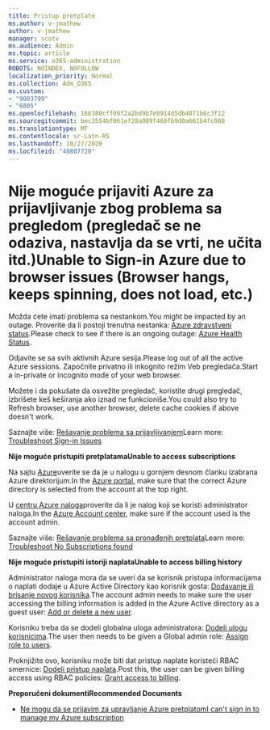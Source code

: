 ```yaml
---
title: Pristup pretplate
ms.author: v-jmathew
author: v-jmathew
manager: scotv
ms.audience: Admin
ms.topic: article
ms.service: o365-administration
ROBOTS: NOINDEX, NOFOLLOW
localization_priority: Normal
ms.collection: Adm_O365
ms.custom:
- "9003799"
- "6805"
ms.openlocfilehash: 166380cff09f2a2bd9b7e8914d5db4071b6c3f12
ms.sourcegitcommit: bec3554bf061ef28a009f460fb9d0a661b4fc008
ms.translationtype: MT
ms.contentlocale: sr-Latn-RS
ms.lasthandoff: 10/27/2020
ms.locfileid: "48807720"
---
```

# <a name="unable-to-sign-in-azure-due-to-browser-issues-browser-hangs-keeps-spinning-does-not-load-etc"></a><span data-ttu-id="ff797-102">Nije moguće prijaviti Azure za prijavljivanje zbog problema sa pregledom (pregledač se ne odaziva, nastavlja da se vrti, ne učita itd.)</span><span class="sxs-lookup"><span data-stu-id="ff797-102">Unable to Sign-in Azure due to browser issues (Browser hangs, keeps spinning, does not load, etc.)</span></span>

<span data-ttu-id="ff797-103">Možda ćete imati problema sa nestankom.</span><span class="sxs-lookup"><span data-stu-id="ff797-103">You might be impacted by an outage.</span></span> <span data-ttu-id="ff797-104">Proverite da li postoji trenutna nestanka: [Azure zdravstveni status](https://status.azure.com/status/history/).</span><span class="sxs-lookup"><span data-stu-id="ff797-104">Please check to see if there is an ongoing outage: [Azure Health Status](https://status.azure.com/status/history/).</span></span>

<span data-ttu-id="ff797-105">Odjavite se sa svih aktivnih Azure sesija.</span><span class="sxs-lookup"><span data-stu-id="ff797-105">Please log out of all the active Azure sessions.</span></span> <span data-ttu-id="ff797-106">Započnite privatno ili inkognito režim Veb pregledača.</span><span class="sxs-lookup"><span data-stu-id="ff797-106">Start a in-private or incognito mode of your web browser.</span></span>

<span data-ttu-id="ff797-107">Možete i da pokušate da osvežite pregledač, koristite drugi pregledač, izbrišete keš keširanja ako iznad ne funkcioniše.</span><span class="sxs-lookup"><span data-stu-id="ff797-107">You could also try to Refresh browser, use another browser, delete cache cookies if above doesn't work.</span></span>

<span data-ttu-id="ff797-108">Saznajte više: [Rešavanje problema sa prijavljivanjem](https://support.microsoft.com/help/4042961/troubleshoot-why-you-can-t-sign-in-to-manage-your-azure-subscription)</span><span class="sxs-lookup"><span data-stu-id="ff797-108">Learn more: [Troubleshoot Sign-in Issues](https://support.microsoft.com/help/4042961/troubleshoot-why-you-can-t-sign-in-to-manage-your-azure-subscription)</span></span>

<span data-ttu-id="ff797-109">**Nije moguće pristupiti pretplatama**</span><span class="sxs-lookup"><span data-stu-id="ff797-109">**Unable to access subscriptions**</span></span>

<span data-ttu-id="ff797-110">Na sajtu [Azure](https://portal.azure.com/)uverite se da je u nalogu u gornjem desnom članku izabrana Azure direktorijum.</span><span class="sxs-lookup"><span data-stu-id="ff797-110">In the [Azure portal](https://portal.azure.com/), make sure that the correct Azure directory is selected from the account at the top right.</span></span>

<span data-ttu-id="ff797-111">U [centru Azure naloga](https://account.windowsazure.com/Subscriptions)proverite da li je nalog koji se koristi administrator naloga.</span><span class="sxs-lookup"><span data-stu-id="ff797-111">In the [Azure Account center](https://account.windowsazure.com/Subscriptions), make sure if the account used is the account admin.</span></span>

<span data-ttu-id="ff797-112">Saznajte više: [Rešavanje problema sa pronađenih pretplata](https://docs.microsoft.com/azure/billing/billing-no-subscriptions-found?WT.mc_id=Portal-Microsoft_Azure_Support)</span><span class="sxs-lookup"><span data-stu-id="ff797-112">Learn more: [Troubleshoot No Subscriptions found](https://docs.microsoft.com/azure/billing/billing-no-subscriptions-found?WT.mc_id=Portal-Microsoft_Azure_Support)</span></span>

<span data-ttu-id="ff797-113">**Nije moguće pristupiti istoriji naplata**</span><span class="sxs-lookup"><span data-stu-id="ff797-113">**Unable to access billing history**</span></span>

<span data-ttu-id="ff797-114">Administrator naloga mora da se uveri da se korisnik pristupa informacijama o naplati dodaje u Azure Active Directory kao korisnik gosta: [Dodavanje ili brisanje novog korisnika](https://docs.microsoft.com/azure/active-directory/fundamentals/add-users-azure-active-directory?WT.mc_id=Portal-Microsoft_Azure_Support).</span><span class="sxs-lookup"><span data-stu-id="ff797-114">The account admin needs to make sure the user accessing the billing information is added in the Azure Active directory as a guest user: [Add or delete a new user](https://docs.microsoft.com/azure/active-directory/fundamentals/add-users-azure-active-directory?WT.mc_id=Portal-Microsoft_Azure_Support).</span></span>

<span data-ttu-id="ff797-115">Korisniku treba da se dodeli globalna uloga administratora: [Dodeli ulogu korisnicima](https://docs.microsoft.com/azure/active-directory/fundamentals/active-directory-users-assign-role-azure-portal?WT.mc_id=Portal-Microsoft_Azure_Support).</span><span class="sxs-lookup"><span data-stu-id="ff797-115">The user then needs to be given a Global admin role: [Assign role to users](https://docs.microsoft.com/azure/active-directory/fundamentals/active-directory-users-assign-role-azure-portal?WT.mc_id=Portal-Microsoft_Azure_Support).</span></span>

<span data-ttu-id="ff797-116">Proknjižite ovo, korisniku može biti dat pristup naplate koristeći RBAC smernice: [Dodeli pristup naplata](https://docs.microsoft.com/azure/billing/billing-manage-access?WT.mc_id=Portal-Microsoft_Azure_Support).</span><span class="sxs-lookup"><span data-stu-id="ff797-116">Post this, the user can be given billing access using RBAC policies: [Grant access to billing](https://docs.microsoft.com/azure/billing/billing-manage-access?WT.mc_id=Portal-Microsoft_Azure_Support).</span></span>

<span data-ttu-id="ff797-117">**Preporučeni dokumenti**</span><span class="sxs-lookup"><span data-stu-id="ff797-117">**Recommended Documents**</span></span>

-   [<span data-ttu-id="ff797-118">Ne mogu da se prijavim za upravljanje Azure pretplatom</span><span class="sxs-lookup"><span data-stu-id="ff797-118">I can't sign in to manage my Azure subscription</span></span>](https://docs.microsoft.com/azure/billing-cannot-login-subscription?WT.mc_id=Portal-Microsoft_Azure_Support)